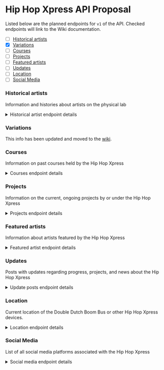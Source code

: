 # Hip Hop Xpress API Proposal
Listed below are the planned endpoints for `v1` of the API. Checked endpoints will link to the Wiki documentation.
- [ ] [Historical artists](#historical-artists)
- [x] [Variations](https://github.com/Hip-Hop-Xpress/hhx-api/wiki/Variations)
- [ ] [Courses](#courses)
- [ ] [Projects](#projects)
- [ ] [Featured artists](#featured-artists)
- [ ] [Updates](#updates)
- [ ] [Location](#location)
- [ ] [Social Media](#social-media)

### **Historical artists**
Information and histories about artists on the physical lab

<details>
  <summary>Historical artist endpoint details</summary>

  Endpoint | `POST` | `GET` | `PUT` | `DELETE`
  -|-|-|-|-
  `/histories` | Create new data for historic artist | Retrieve all historic artists | Bulk update of all historic artists | Remove all historic artists
  `/histories/:id` | Error | Retrieve information of artist with given `id` | Update information of artist with `id` | Delete artist with `id`

</details>

### **Variations**
This info has been updated and moved to the [wiki](https://github.com/Hip-Hop-Xpress/hhx-api/wiki/Variations).

### Courses
Information on past courses held by the Hip Hop Xpress
<details>
  <summary>Courses endpoint details</summary>

  Endpoint | `POST` | `GET` | `PUT` | `DELETE`
  -|-|-|-|-
  `/courses` | Create data for course | Retrieve all courses | Bulk update of all courses | Remove all data for courses
  `/courses/:id` | Error | Retrieve info of course with `id` | Update info of course with `id` | Delete course with `id`
</details>

### **Projects**
Information on the current, ongoing projects by or under the Hip Hop Xpress

<details>
  <summary>Projects endpoint details</summary>

  Endpoint | `POST` | `GET` | `PUT` | `DELETE`
  -|-|-|-|-
  `/projects` | Create data for project | Retrieve info for all projects | Bulk update of all projects | Remove all info for projects
  `/projects/:id` | Error | Retrieve info of project with `id` | Update info of project with `id` | Delete project with `id`

</details>

### **Featured artists**
Information about artists featured by the Hip Hop Xpress

<details>
  <summary>Featured artist endpoint details</summary>
  
  Endpoint | `POST` | `GET` | `PUT` | `DELETE`
  -|-|-|-|-
  `/featured` | Create data for a featured artist | Retrieve all artists featured by the Hip Hop Xpress | Bulk update of all featured artists | Remove all featured artists
  `/featured/:id` | Error | Retrieve info of featured artist with `id` | Update information of artist with `id` | Delete artist with `id`
  `/featured/current` | Error | Retrieve info of currently featured artist | Update information of currently featured artist | Delete current artist

</details>


### **Updates**
Posts with updates regarding progress, projects, and news about the Hip Hop Xpress

<details>
  <summary>Update posts endpoint details</summary>
  
  Endpoint | `POST` | `GET` | `PUT` | `DELETE`
  -|-|-|-|-
  `/updates` | Create new update | Retrieve all updates | Bulk update of all update info | Remove all updates
  `/updates/:date` | Error | Retrieve update at specified date | Update information of update post at `date` | Remove update post at `date`

</details>

### **Location**
Current location of the Double Dutch Boom Bus or other Hip Hop Xpress devices.

<details>
  <summary>Location endpoint details</summary>

  Endpoint | `POST` | `GET` | `PUT` | `DELETE`
  -|-|-|-|-
  `/location` | Write new location for the lab | Get location of lab | Update location information about lab | Delete location info

</details>

### **Social Media**
List of all social media platforms associated with the Hip Hop Xpress

<details>
  <summary>Social media endpoint details</summary>

  Endpoint | `POST` | `GET` | `PUT` | `DELETE`
  -|-|-|-|-
  `/socials` | Create new social media info | Retrieve all social media info | Bulk update of all social media info | Remove all social media info
  `/socials/:type` | Error | Retrieve social media info of `type` (ex. `"instagram"`) | Update social media info of `type` | Remove social media info of `type`
</details>
